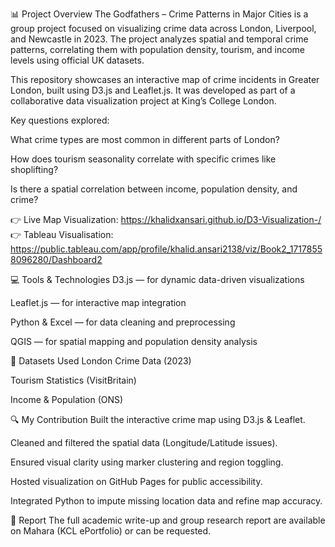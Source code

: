 📊 Project Overview
The Godfathers – Crime Patterns in Major Cities is a group project focused on visualizing crime data across London, Liverpool, and Newcastle in 2023. The project analyzes spatial and temporal crime patterns, correlating them with population density, tourism, and income levels using official UK datasets.

This repository showcases an interactive map of crime incidents in Greater London, built using D3.js and Leaflet.js. It was developed as part of a collaborative data visualization project at King’s College London.

Key questions explored:

What crime types are most common in different parts of London?

How does tourism seasonality correlate with specific crimes like shoplifting?

Is there a spatial correlation between income, population density, and crime?

👉 Live Map Visualization: https://khalidxansari.github.io/D3-Visualization-/
👉 Tableau Visualisation: https://public.tableau.com/app/profile/khalid.ansari2138/viz/Book2_17178558096280/Dashboard2

💻 Tools & Technologies
D3.js — for dynamic data-driven visualizations

Leaflet.js — for interactive map integration

Python & Excel — for data cleaning and preprocessing

QGIS — for spatial mapping and population density analysis

📂 Datasets Used
London Crime Data (2023)

Tourism Statistics (VisitBritain)

Income & Population (ONS)

🔍 My Contribution
Built the interactive crime map using D3.js & Leaflet.

Cleaned and filtered the spatial data (Longitude/Latitude issues).

Ensured visual clarity using marker clustering and region toggling.

Hosted visualization on GitHub Pages for public accessibility.

Integrated Python to impute missing location data and refine map accuracy.

📎 Report
The full academic write-up and group research report are available on Mahara (KCL ePortfolio) or can be requested.
